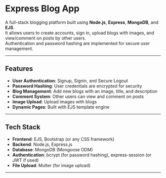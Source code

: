 # Express Blog App

A full-stack blogging platform built using **Node.js**, **Express**, **MongoDB**, and **EJS**.  
It allows users to create accounts, sign in, upload blogs with images, and view/comment on posts by other users.  
Authentication and password hashing are implemented for secure user management.

---

## Features
- **User Authentication**: Signup, Signin, and Secure Logout
- **Password Hashing**: User credentials are encrypted for security
- **Blog Management**: Add new blogs with an image, title, and description
- **Comment System**: Other users can view and comment on posts
- **Image Upload**: Upload images with blogs
- **Dynamic Pages**: Built with EJS template engine

---

## Tech Stack
- **Frontend**: EJS, Bootstrap (or any CSS framework)
- **Backend**: Node.js, Express.js
- **Database**: MongoDB (Mongoose ODM)
- **Authentication**: bcrypt (for password hashing), express-session (or JWT if used)
- **File Upload**: Multer (for image upload)

---

